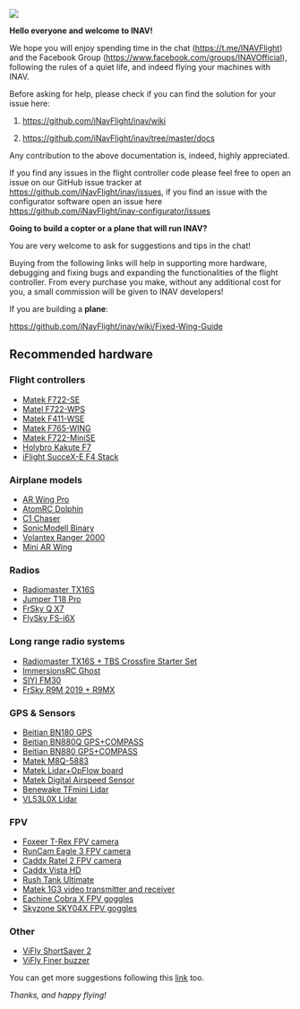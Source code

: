 ![](https://telegra.ph/file/412011e1cf4219dbd18f1.png)

**Hello everyone and welcome to INAV!**

We hope you will enjoy spending time in the chat (https://t.me/INAVFlight) and the Facebook Group (https://www.facebook.com/groups/INAVOfficial), following the rules of a quiet life, and indeed flying your machines with INAV.

Before asking for help, please check if you can find the solution for your issue here:

1) https://github.com/iNavFlight/inav/wiki

2) https://github.com/iNavFlight/inav/tree/master/docs

Any contribution to the above documentation is, indeed, highly appreciated. 

If you find any issues in the flight controller code please feel free to open an issue on our GitHub issue tracker at https://github.com/iNavFlight/inav/issues, if you find an issue with the configurator software open an issue here https://github.com/iNavFlight/inav-configurator/issues



**Going to build a copter or a plane that will run INAV?**

You are very welcome to ask for suggestions and tips in the chat!

Buying from the following links will help in supporting more hardware, debugging and fixing bugs and expanding the functionalities of the flight controller. From every purchase you make, without any additional cost for you, a small commission will be given to INAV developers!

If you are building a **plane**:

https://github.com/iNavFlight/inav/wiki/Fixed-Wing-Guide

## Recommended hardware

### Flight controllers
* [Matek F722-SE](https://inavflight.com/shop/p/MATEKF722SE)
* [Matel F722-WPS](https://inavflight.com/shop/s/bg/1778068)
* [Matek F411-WSE](https://inavflight.com/shop/s/bg/1546243)
* [Matek F765-WING](https://inavflight.com/shop/s/bg/1557661)
* [Matek F722-MiniSE](https://inavflight.com/shop/s/bg/1707404)
* [Holybro Kakute F7](https://inavflight.com/shop/s/bg/1315723)
* [iFlight SucceX-E F4 Stack](https://inavflight.com/shop/s/bg/1553340)

### Airplane models
* [AR Wing Pro](https://inavflight.com/shop/s/bg/1756841)
* [AtomRC Dolphin](https://inavflight.com/shop/s/bg/1758430)
* [C1 Chaser](https://inavflight.com/shop/s/bg/1102080)
* [SonicModell Binary](https://inavflight.com/shop/s/bg/1473014)
* [Volantex Ranger 2000](https://inavflight.com/shop/s/bg/1151700)
* [Mini AR Wing](https://inavflight.com/shop/s/bg/1341528)

### Radios
* [Radiomaster TX16S](https://inavflight.com/shop/s/bg/1746075)
* [Jumper T18 Pro](https://inavflight.com/shop/s/bg/1680526)
* [FrSky Q X7](https://inavflight.com/shop/s/bg/1196246)
* [FlySky FS-i6X](https://inavflight.com/shop/s/bg/1090406) 

### Long range radio systems
* [Radiomaster TX16S + TBS Crossfire Starter Set](https://inavflight.com/shop/s/bg/1735618)
* [ImmersionsRC Ghost](https://inavflight.com/shop/s/bg/1722555)
* [SIYI FM30](https://inavflight.com/shop/s/bg/1776430)
* [FrSky R9M 2019 + R9MX](https://inavflight.com/shop/s/bg/1707906)

### GPS & Sensors
* [Beitian BN180 GPS](https://inavflight.com/shop/p/BN180)
* [Beitian BN880Q GPS+COMPASS](https://inavflight.com/shop/s/bg/1450469)
* [Beitian BN880 GPS+COMPASS ](https://inavflight.com/shop/p/BN880)
* [Matek M8Q-5883](https://inavflight.com/shop/s/bg/1337288)
* [Matek Lidar+OpFlow board](https://inavflight.com/shop/s/bg/1604930)
* [Matek Digital Airspeed Sensor](https://inavflight.com/shop/s/bg/1710131)
* [Benewake TFmini Lidar](https://inavflight.com/shop/s/bg/1449740)
* [VL53L0X Lidar](https://inavflight.com/shop/s/bg/1103114)

### FPV
* [Foxeer T-Rex FPV camera](https://inavflight.com/shop/s/bg/1756536)
* [RunCam Eagle 3 FPV camera](https://inavflight.com/shop/s/bg/1723926)
* [Caddx Ratel 2 FPV camera](https://inavflight.com/shop/s/bg/1779714)
* [Caddx Vista HD](https://inavflight.com/shop/s/bg/1625165)
* [Rush Tank Ultimate](https://inavflight.com/shop/s/bg/1707214)
* [Matek 1G3 video transmitter and receiver](https://inavflight.com/shop/s/bg/1745975)
* [Eachine Cobra X FPV goggles](https://inavflight.com/shop/s/bg/1778518)
* [Skyzone SKY04X FPV goggles](https://inavflight.com/shop/s/bg/1755006)

### Other
* [ViFly ShortSaver 2](https://inavflight.com/shop/s/bg/1788341)
* [ViFly Finer buzzer](https://inavflight.com/shop/s/bg/1329066)

You can get more suggestions following this [link](https://github.com/iNavFlight/inav/wiki/Welcome-to-INAV,-useful-links-and-products) too.

_Thanks, and happy flying!_
